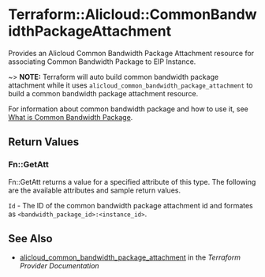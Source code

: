 # Terraform::Alicloud::CommonBandwidthPackageAttachment

Provides an Alicloud Common Bandwidth Package Attachment resource for associating Common Bandwidth Package to EIP Instance.

~> **NOTE:** Terraform will auto build common bandwidth package attachment while it uses `alicloud_common_bandwidth_package_attachment` to build a common bandwidth package attachment resource.

For information about common bandwidth package and how to use it, see [What is Common Bandwidth Package](https://www.alibabacloud.com/help/product/55092.htm).

## Return Values

### Fn::GetAtt

Fn::GetAtt returns a value for a specified attribute of this type. The following are the available attributes and sample return values.

`Id` - The ID of the common bandwidth package attachment id and formates as `<bandwidth_package_id>:<instance_id>`.

## See Also

* [alicloud_common_bandwidth_package_attachment](https://www.terraform.io/docs/providers/alicloud/r/common_bandwidth_package_attachment.html) in the _Terraform Provider Documentation_